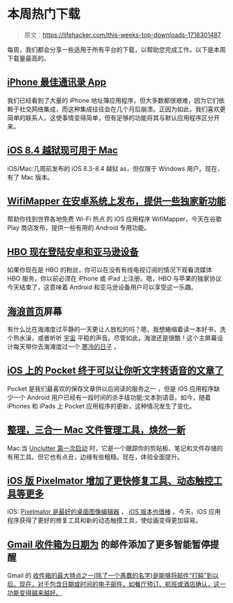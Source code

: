 # 本周热门下载

> 原文：<https://lifehacker.com/this-weeks-top-downloads-1718301487>

每周，我们都会分享一些适用于所有平台的下载，以帮助您完成工作。以下是本周下载量最高的。



## [iPhone 最佳通讯录 App](http://lifehacker.com/the-best-address-book-app-for-iphone-5885139)

我们已经看到了大量的 iPhone 地址簿应用程序，但大多数都很艰难，因为它们依赖于社交网络集成，而这种集成往往会在几个月后崩溃。正因为如此，我们喜欢更简单的联系人，这使事情变得简单，但有足够的功能将其与默认应用程序区分开来。

## [iOS 8.4 越狱现可用于 Mac](http://lifehacker.com/ios-8-4-jailbreak-is-now-available-for-mac-1717755247)

iOS/Mac:几周前发布的 iOS 8.3-8.4 越狱 as，但仅限于 Windows 用户。现在，有了 Mac 版本。

## [WifiMapper 在安卓系统上发布，提供一些独家新功能](http://lifehacker.com/wifimapper-launches-on-android-with-some-exclusive-new-1718058877)

帮助你找到世界各地免费 Wi-Fi 热点 的 iOS 应用程序 WifiMapper，今天在谷歌 Play 商店发布，提供一些有用的 Android 专用功能。

## [HBO 现在登陆安卓和亚马逊设备](http://lifehacker.com/hbo-now-arrives-on-android-and-amazon-devices-1718246694)

如果你现在是 HBO 的粉丝，你可以在没有有线电视订阅的情况下观看流媒体 HBO 服务，你以前必须在 iPhone 或 iPad 上注册。嗯，HBO 与苹果的独家协议今天结束了，这意味着 Android 和亚马逊设备用户可以享受这一乐趣。

## [海浪首页](http://lifehacker.com/the-ocean-wave-home-screen-1718370020)屏幕

有什么比在海滩度过平静的一天更让人放松的吗？嗯，我想蜷缩着读一本好书，洗个热水澡，或者听听 [宇宙](http://www.netflix.com/search/cosmos?jbv=80004448&jbp=0&jbr=0) 平稳的声音。尽管如此，海浪还是很酷！这个主屏幕设计每天带你去海滩度过一个 [寒冷的日子](https://www.youtube.com/watch?v=4txVqr1eNwc) 。

## [iOS 上的 Pocket 终于可以让你听文字转语音的文章了](http://lifehacker.com/pocket-on-ios-finally-lets-you-listen-to-articles-with-1718325302)

Pocket 是我们最喜欢的保存文章供以后阅读的服务之一 ，但是 iOS 应用程序缺少一个 Android 用户已经有一段时间的杀手级功能:文本到语音。如今，随着 iPhones 和 iPads 上 Pocket 应用程序的更新，这种情况发生了变化。

## [整理，三合一 Mac 文件管理工具，焕然一新](http://lifehacker.com/unclutter-the-three-in-one-mac-file-management-tool-g-1718256718)

Mac:当 [Unclutter 第一次启动](http://lifehacker.com/unclutter-for-mac-is-a-clipboard-file-storage-area-an-5971446#_ga=1.265577351.968941705.1436971740) 时，它是一个跟踪你的剪贴板、笔记和文件存储的有用工具。但它也有点丑，边缘有些粗糙。现在，体验全面提升。

## [iOS 版 Pixelmator 增加了更快修复工具、动态触控工具等更多](http://lifehacker.com/pixelmator-for-ios-adds-faster-repair-tool-dynamic-tou-1717757429)

iOS: [Pixelmator 是最好的桌面图像编辑器](http://lifehacker.com/the-best-image-editing-app-for-mac-os-x-5874394) ， [iOS 版本也很棒](http://lifehacker.com/pixelmator-is-now-available-for-iphone-1707318337) 。今天，iOS 应用程序获得了更好的修复工具和新的动态触摸工具，使绘画变得更加容易。

## [Gmail 收件箱为日期为](http://lifehacker.com/inbox-by-gmail-adds-more-intelligent-snooze-alerts-for-1718479471) 的邮件添加了更多智能暂停提醒

Gmail 的 [收件箱的最大特点之一(除了一个愚蠢的名字)是能够将邮件“打盹”到以后。现在，对于包含日期或时间的电子邮件，如餐厅预订、航班或酒店确认，这一功能变得越来越好。](http://lifehacker.com/how-googles-new-inbox-works-and-changes-how-you-approa-1652303148)